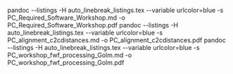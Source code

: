 pandoc --listings -H auto_linebreak_listings.tex --variable urlcolor=blue -s PC_Required_Software_Workshop.md -o PC_Required_Software_Workshop.pdf
pandoc --listings -H auto_linebreak_listings.tex --variable urlcolor=blue -s PC_alignment_c2cdistances.md -o PC_alignment_c2cdistances.pdf
pandoc --listings -H auto_linebreak_listings.tex --variable urlcolor=blue -s PC_workshop_fwf_processing_Golm.md -o PC_workshop_fwf_processing_Golm.pdf
